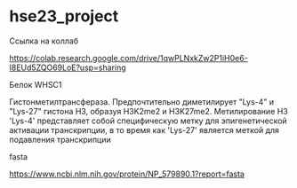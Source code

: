 # hse23_project

Ссылка на коллаб

https://colab.research.google.com/drive/1qwPLNxkZw2P1iH0e6-I8EUd5ZQO69LoE?usp=sharing


Белок WHSC1

Гистонметилтрансфераза. Предпочтительно диметилирует "Lys-4" и "Lys-27" гистона H3, образуя H3K2me2 и H3K27me2. Метилирование H3 'Lys-4' представляет собой специфическую метку для эпигенетической активации транскрипции, в то время как 'Lys-27' является меткой для подавления транскрипции

fasta 

https://www.ncbi.nlm.nih.gov/protein/NP_579890.1?report=fasta
